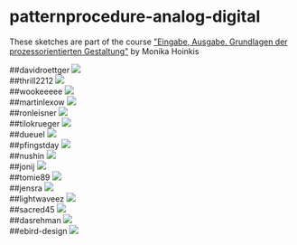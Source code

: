 patternprocedure-analog-digital
===============================

These sketches are part of the course ["Eingabe, Ausgabe. Grundlagen der prozessorientierten Gestaltung"](https://incom.org/workspace/4693) by Monika Hoinkis

##davidroettger
![](davidroettger/screenshot.png)  
##thrill2212
![](thrill2212/screenshot.png)  
##wookeeeee
![](wookeeeee/screenshot.png)  
##martinlexow
![](martinlexow/screenshot.png)  
##ronleisner
![](ronleisner/screenshot.png)  
##tilokrueger
![](tilokrueger/screenshot.png)  
##dueuel
![](dueuel/screenshot.png)  
##pfingstday
![](pfingstday/screenshot.png)  
##nushin
![](nushin/screenshot.png)  
##jonij
![](jonij/screenshot.png)  
##tomie89
![](tomie89/screenshot.png)  
##jensra
![](jensra/screenshot.png)  
##lightwaveez
![](lightwaveez/screenshot.png)  
##sacred45
![](sacred45/screenshot.png)  
##dasrehman
![](dasrehman/screenshot.png)  
##ebird-design
![](ebird-design/screenshot.png)  
